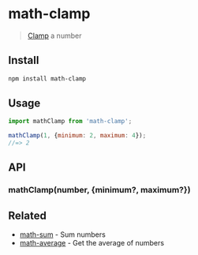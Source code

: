 # math-clamp

> [Clamp](https://en.wikipedia.org/wiki/Clamping_(graphics)) a number

## Install

```sh
npm install math-clamp
```

## Usage

```js
import mathClamp from 'math-clamp';

mathClamp(1, {minimum: 2, maximum: 4});
//=> 2
```

## API

### mathClamp(number, {minimum?, maximum?})

## Related

- [math-sum](https://github.com/sindresorhus/math-sum) - Sum numbers
- [math-average](https://github.com/sindresorhus/math-average) - Get the average of numbers
